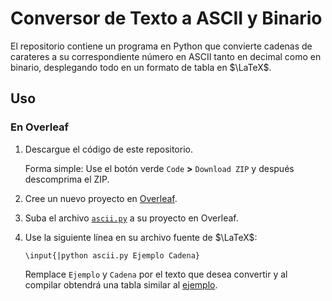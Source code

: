 # Conversor de Texto a ASCII y Binario

El repositorio contiene un programa en Python que convierte cadenas de carateres a su correspondiente número en ASCII tanto en decimal como en binario, desplegando todo en un formato de tabla en $\LaTeX$.

## Uso 
### En Overleaf

1. Descargue el código de este repositorio.
    
    Forma simple: Use el botón verde `Code` **>** `Download ZIP` y después descomprima el ZIP.

2. Cree un nuevo proyecto en [Overleaf](https://es.overleaf.com/).

3. Suba el archivo [`ascii.py`](./fuentes/ascii.py) a su proyecto en Overleaf.

4. Use la siguiente línea en su archivo fuente de $\LaTeX$:

    `\input{|python ascii.py Ejemplo Cadena}`

    Remplace `Ejemplo` y `Cadena` por el texto que desea convertir y al compilar obtendrá una tabla similar al [ejemplo](./ejemplo/ejemplo.pdf).

